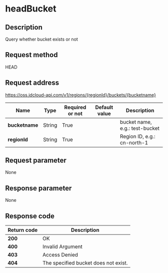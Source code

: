 # headBucket


## Description
Query whether bucket exists or not


## Request method
HEAD

## Request address
https://oss.jdcloud-api.com/v1/regions/{regionId}/buckets/{bucketname}

|Name|Type|Required or not|Default value|Description|
|---|---|---|---|---|
|**bucketname**|String|True| |bucket name, e.g.: test-bucket|
|**regionId**|String|True| |Region ID, e.g.: cn-north-1|

## Request parameter
None


## Response parameter
None



## Response code
|Return code|Description|
|---|---|
|**200**|OK|
|**400**|Invalid Argument|
|**403**|Access Denied|
|**404**|The specified bucket does not exist.|
